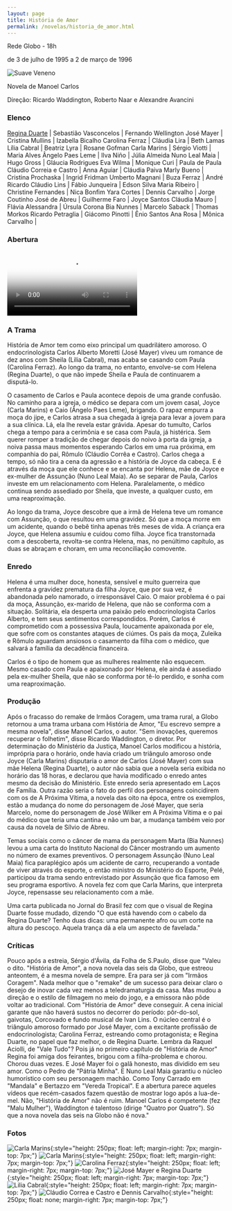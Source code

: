 ```yaml
---
layout: page
title: História de Amor
permalink: /novelas/historia_de_amor.html
---
```


Rede Globo - 18h

de 3 de julho de 1995 a 2 de março de 1996

![Suave Veneno](/novelas/img/historia_de_amor_regina_duarte_e_carla_marins.jpg)

Novela de Manoel Carlos

Direção: Ricardo Waddington, Roberto Naar e Alexandre Avancini

### Elenco

[Regina Duarte](/novelas/regina_duarte.html) | Sebastião Vasconcelos | Fernando Wellington
José Mayer | Cristina Mullins | Izabella Bicalho
Carolina Ferraz | Cláudia Lira | Beth Lamas
Lília Cabral | Beatriz Lyra | Rosane Gofman
Carla Marins | Sérgio Viotti | Maria Alves
Ângelo Paes Leme | Ilva Niño | Júlia Almeida
Nuno Leal Maia | Hugo Gross | Gláucia Rodrigues
Eva Wilma | Monique Curi | Paula de Paula
Cláudio Correia e Castro | Anna Aguiar | Cláudia Paiva
Marly Bueno | Cristina Prochaska | Ingrid Fridman
Umberto Magnani | Buza Ferraz | André Ricardo
Cláudio Lins | Fábio Junqueira | Edson Silva
Maria Ribeiro | Christine Fernandes | Nica Bonfim
Yara Cortes | Dennis Carvalho | Jorge Coutinho
José de Abreu | Guilherme Faro | Joyce Santos
Cláudia Mauro | Flávia Alessandra | Úrsula Corona
Bia Nunnes | Marcelo Saback | Thomas Morkos
Ricardo Petraglia | Giácomo Pinotti | Ênio Santos
Ana Rosa | Mônica Carvalho | 

### Abertura

<video poster="/novelas/img/historia de amor_abertura.png" id="player" playsinline controls>
    <source src="https://objectstorage.sa-saopaulo-1.oraclecloud.com/n/grwdgud0delr/b/victor3d.com.br/o/novelas%2Fhistoria_de_amor_1995.mp4" type="video/mp4">
</video>

### A Trama

História de Amor tem como eixo principal um quadrilátero amoroso. O endocrinologista Carlos Alberto Moretti (José Mayer) viveu um romance de dez anos com Sheila (Lilia Cabral), mas acaba se casando com Paula (Carolina Ferraz). Ao longo da trama, no entanto, envolve-se com Helena (Regina Duarte), o que não impede Sheila e Paula de continuarem a disputá-lo.

O casamento de Carlos e Paula acontece depois de uma grande confusão. No caminho para a igreja, o médico se depara com um jovem casal, Joyce (Carla Marins) e Caio (Ângelo Paes Leme), brigando. O rapaz empurra a moça do jipe, e Carlos atrasa a sua chegada à igreja para levar a jovem para a sua clínica. Lá, ela lhe revela estar grávida. Apesar do tumulto, Carlos chega a tempo para a cerimônia e se casa com Paula, já histérica. Sem querer romper a tradição de chegar depois do noivo à porta da igreja, a noiva passa maus momentos esperando Carlos em uma rua próxima, em companhia do pai, Rômulo (Cláudio Corrêa e Castro). Carlos chega a tempo, só não tira a cena da agressão e a história de Joyce da cabeça. E é através da moça que ele conhece e se encanta por Helena, mãe de Joyce e ex-mulher de Assunção (Nuno Leal Maia). Ao se separar de Paula, Carlos investe em um relacionamento com Helena. Paralelamente, o médico continua sendo assediado por Sheila, que investe, a qualquer custo, em uma reaproximação.

Ao longo da trama, Joyce descobre que a irmã de Helena teve um romance com Assunção, o que resultou em uma gravidez. Só que a moça morre em um acidente, quando o bebê tinha apenas três meses de vida. A criança era Joyce, que Helena assumiu e cuidou como filha. Joyce fica transtornada com a descoberta, revolta-se contra Helena, mas, no penúltimo capítulo, as duas se abraçam e choram, em uma reconciliação comovente.

### Enredo

Helena é uma mulher doce, honesta, sensível e muito guerreira que enfrenta a gravidez prematura da filha Joyce, que por sua vez, é abandonada pelo namorado, o irresponsável Caio. O maior problema é o pai da moça, Assunção, ex-marido de Helena, que não se conforma com a situação. Solitária, ela desperta uma paixão pelo endocrinologista Carlos Alberto, e tem seus sentimentos correspondidos. Porém, Carlos é comprometido com a possessiva Paula, loucamente apaixonada por ele, que sofre com os constantes ataques de ciúmes. Os pais da moça, Zuleika e Rômulo aguardam ansiosos o casamento da filha com o médico, que salvará a família da decadência financeira.

Carlos é o tipo de homem que as mulheres realmente não esquecem. Mesmo casado com Paula e apaixonado por Helena, ele ainda é assediado pela ex-mulher Sheila, que não se conforma por tê-lo perdido, e sonha com uma reaproximação.

### Produção

Após o fracasso do remake de Irmãos Coragem, uma trama rural, a Globo retornou a uma trama urbana com História de Amor, "Eu escrevo sempre a mesma novela", disse Manoel Carlos, o autor. "Sem inovações, queremos recuperar o folhetim", disse Ricardo Waddington, o diretor. Por determinação do Ministério da Justiça, Manoel Carlos modificou a história, imprópria para o horário, onde havia criado um triângulo amoroso onde Joyce (Carla Marins) disputaria o amor de Carlos (José Mayer) com sua mãe Helena (Regina Duarte), o autor não sabia que a novela seria exibida no horário das 18 horas, e declarou que havia modificado o enredo antes mesmo da decisão do Ministério. Este enredo seria apresentado em Laços de Família. Outra razão seria o fato do perfil dos personagens coincidirem com os de A Próxima Vítima, a novela das oito na época, entre os exemplos, estão a mudança do nome do personagem de José Mayer, que seria Marcelo, nome do personagem de José Wilker em A Próxima Vítima e o pai do médico que teria uma cantina e não um bar, a mudança também veio por causa da novela de Sílvio de Abreu.

Temas sociais como o câncer de mama da personagem Marta (Bia Nunnes) levou a uma carta do Instituto Nacional do Câncer mostrando um aumento no número de exames preventivos. O personagem Assunção (Nuno Leal Maia) fica paraplégico após um acidente de carro, recuperando a vontade de viver através do esporte, o então ministro do Ministério do Esporte, Pelé, participou da trama sendo entrevistado por Assunção que fica famoso em seu programa esportivo. A novela fez com que Carla Marins, que interpreta Joyce, repensasse seu relacionamento com a mãe.

Uma carta publicada no Jornal do Brasil fez com que o visual de Regina Duarte fosse mudado, dizendo "O que está havendo com o cabelo da Regina Duarte? Tenho duas dicas: uma permanente afro ou um corte na altura do pescoço. Aquela trança dá a ela um aspecto de favelada."

### Críticas

Pouco após a estreia, Sérgio d'Ávila, da Folha de S.Paulo, disse que "Valeu o dito. "História de Amor", a nova novela das seis da Globo, que estreou anteontem, é a mesma novela de sempre. Era para ser já com "Irmãos Coragem". Nada melhor que o "remake" de um sucesso para deixar claro o desejo de inovar cada vez menos a teledramaturgia da casa. Mas mudou a direção e o estilo de filmagem no meio do jogo, e a emissora não pôde voltar ao tradicional. Com "História de Amor" deve conseguir. A cena inicial garante que não haverá sustos no decorrer do período: pôr-do-sol, gaivotas, Corcovado e fundo musical de Ivan Lins. O núcleo central é o triângulo amoroso formado por José Mayer, com a excitante profissão de endocrinologista; Carolina Ferraz, estreando como protagonista; e Regina Duarte, no papel que faz melhor, o de Regina Duarte. Lembra da Raquel Aciolli, de "Vale Tudo"? Pois já no primeiro capítulo de "História de Amor" Regina foi amiga dos feirantes, brigou com a filha-problema e chorou. Chorou duas vezes. E José Mayer foi o galã honesto, mas dividido em seu amor. Como o Pedro de "Pátria Minha". E Nuno Leal Maia garantiu o núcleo humorístico com seu personagem machão. Como Tony Carrado em "Mandala" e Bertazzo em "Vereda Tropical". E a abertura parece aqueles vídeos que recém-casados fazem questão de mostrar logo após a lua-de-mel. Não, "História de Amor" não é ruim. Manoel Carlos é competente (fez "Malu Mulher"), Waddington é talentoso (dirige "Quatro por Quatro"). Só que a nova novela das seis na Globo não é nova."

### Fotos

![Carla Marins](/novelas/img/historia_de_amor_carla_marins.jpg){:style="height: 250px; float: left; margin-right: 7px; margin-top: 7px;"}
![Carla Marins](/novelas/img/historia_de_amor_carla_marins2.jpg){:style="height: 250px; float: left; margin-right: 7px; margin-top: 7px;"}
![Carolina Ferraz](/novelas/img/historia_de_amor_carolina_ferraz.jpg){:style="height: 250px; float: left; margin-right: 7px; margin-top: 7px;"}
![José Mayer e Regina Duarte](/novelas/img/historia_de_amor_jose_mayer_e_regina_duarte.jpg){:style="height: 250px; float: left; margin-right: 7px; margin-top: 7px;"}
![Lilia Cabral](/novelas/img/historia_de_amor_lilia_cabral.jpg){:style="height: 250px; float: left; margin-right: 7px; margin-top: 7px;"}
![Cláudio Correa e Castro e Dennis Carvalho](/novelas/img/historia_de_amor-claudio_correa_e_castro_e_dennis_carvalho.jpg){:style="height: 250px; float: none; margin-right: 7px; margin-top: 7px;"}

